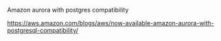 Amazon aurora with postgres compatibility

https://aws.amazon.com/blogs/aws/now-available-amazon-aurora-with-postgresql-compatibility/
